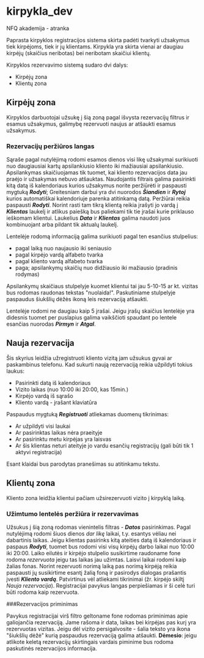 # kirpykla_dev
NFQ akademija - atranka

Paprasta kirpyklos registracijos sistema skirta padėti tvarkyti užsakymus tiek 
kirpėjoms, tiek ir jų klientams. Kirpykla yra skirta vienai ar daugiau kirpėjų (skaičius neribotas) 
bei neribotam skaičiui klientų.

Kirpyklos rezervavimo sistemą sudaro dvi dalys:
* Kirpėjų zona
* Klientų zona

## Kirpėjų zona
Kirpyklos darbuotojai užsukę į šią zoną pagal išvysta rezervacijų filtrus ir esamus 
užsakymus, galimybę rezervuoti naujus ar atšaukti esamus užsakymus.

### Rezervacijų peržiūros langas
Sąraše pagal nutylėjimą rodomi esamos dienos visi likę užsakymai surikiuoti nuo daugiausiai 
kartų apsilankiusio kliento iki mažiausiai apsilankiusio. Apsilankymas skaičiuojamas tik tuomet, kai kliento
rezervacijos data jau praėjo ir užsakymas nebuvo atšauktas. Naudojantis filtrais galima pasirinkti kitą datą iš 
kalendoriaus kurios užsakymus norite peržiūrėti ir paspausti mygtuką ***Rodyti***; Greitesniam darbui yra dvi nuorodos 
***Šiandien*** ir ***Rytoj*** kurios automatiškai kalendoriuje parenka atitinkamą datą. Peržiūrai reikia paspausti ***Rodyti***. Norint rasti 
tam tikrą klientą reikia įrašyti jo vardą į ***Klientas*** laukelį ir atlikus paiešką bus paliekami tik tie įrašai 
kurie priklauso ieškomam klientui. Laukelius ***Data*** ir ***Klientas*** galima naudoti juos kombinuojant arba pildant 
tik aktualų laukelį. 

Lentelėje rodomą informaciją galima surikiuoti pagal ten esančius stulpelius:
* pagal laiką nuo naujausio iki seniausio
* pagal kirpėjo vardą alfabeto tvarka
* pagal kliento vardą alfabeto tvarka
* paga; apsilankymų skaičių nuo didžiausio iki mažiausio (pradinis rodymas)

Apsilankymų skaičiaus stulpelyje kuomet klientui tai jau 5-10-15 ar kt. vizitas bus rodomas raudonas tekstas "nuolaida!".
Paskutiniame stulpelyje paspaudus šiukšlių dėžės ikoną leis rezervaciją atšaukti. 

Lentelėje rodomi ne daugiau kaip 5 įrašai. Jeigu įrašų skaičius lentelėje yra didesnis tuomet per puslapius galima 
vaikščioti
spaudant po lentele esančias nuorodas ***Pirmyn*** ir ***Atgal***.

## Nauja rezervacija
Šis skyrius leidžia užregistruoti kliento vizitą jam užsukus gyvai ar paskambinus telefonu. Kad sukurti naują 
rezervaciją reikia užpildyti tokius laukus:
* Pasirinkti datą iš kalendoriaus
* Vizito laikas (nuo 10:00 iki 20:00, kas 15min.)
* Kirpėjo vardą iš sąrašo
* Kliento vardą - įrašant klaviatūra

Paspaudus mygtuką ***Registruoti*** atliekamas duomenų tikrinimas:
* Ar užpildyti visi laukai
* Ar pasirinktas laikas nėra praeityje
* Ar pasirinktu metu kirpėjas yra laisvas
* Ar šis klientas neturi ateityje jo vardu esančių registracijų (gali būti tik 1 aktyvi registracija)

Esant klaidai bus parodytas pranešimas su atitinkamu tekstu.

## Klientų zona
Kliento zona leidžia klientui pačiam užsirezervuoti vizito į kirpyklą laiką. 

### Užimtumo lentelės peržiūra ir rezervavimas
Užsukus į šią zoną rodomas vienintelis filtras - ***Datos*** pasirinkimas. Pagal nutylėjimą rodomi šiuos dienos *dar likę* 
laikai, t.y. esantys vėliau nei dabartinis laikas. Jeigu klientas pasirinks kitą ateities datą iš kalendoriaus ir
paspaus ***Rodyti***, tuomet bus rodomi visi visų kirpėjų darbo laikai nuo 10:00 iki 20:00. Laiko eilutės ir kirpėjo 
stulpelio susikirtime raudoname fone rodoma *rezervuota* jeigu tas laikas jau užimtas. Laisvi laikai rodomi kaip žalias
fonas. Norint rezervuoti norimą laiką pas norimą kirpėją reikia paspausti jų susikirtime esantį žalią foną ir pasirodys
dialogas prašantis įvesti ***Kliento vardą***. Patvirtinus vėl atliekami tikrinimai (žr. kirpėjo skiltį *Nauja rezervacija*).
Registracijai pavykus langas perpiešiamas ir ši celė turi būti rodoma kaip rezervuota. 

###Rezervacijos priminimas

Pavykus registracijai virš filtro geltoname fone rodomas priminimas apie galiojančia rezervaciją. Jame rašoma ir data, 
laikas bei kirpėjas pas kurį yra rezervuotas vizitas. Jeigu dėl vizito persigalvosite - šalia teksto yra ikona "šiukšlių 
dėžė" kurią paspaudus rezervaciją galima atšaukti. **Dėmesio**: jeigu atlikote keletą rezervacijų skirtingais vardais 
piminime bus rodoma paskutinės rezervacijos informacija.